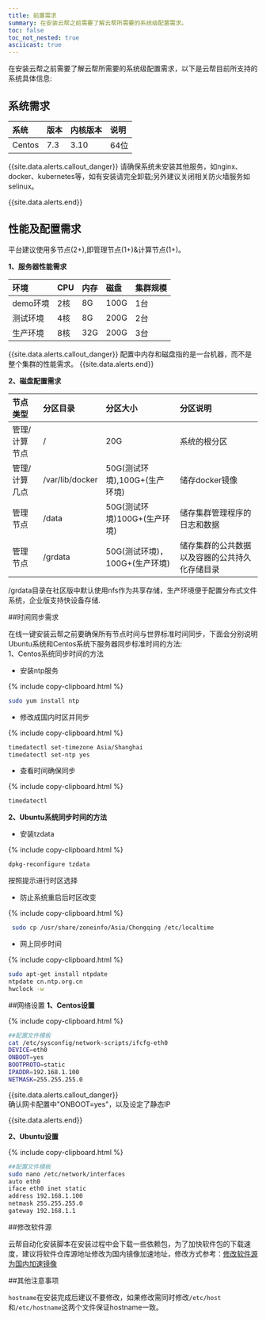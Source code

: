 ```yaml
---
title: 前置需求
summary: 在安装云帮之前需要了解云帮所需要的系统级配置需求。
toc: false
toc_not_nested: true
asciicast: true
---
```


<div id="toc"></div>

在安装云帮之前需要了解云帮所需要的系统级配置需求，以下是云帮目前所支持的系统具体信息:

## 系统需求
|系统	 |版本	 |	内核版本	|说明|
|:---|:---|:------|:---|
|Centos| 7.3	  |	3.10	|64位		|


{{site.data.alerts.callout_danger}}
请确保系统未安装其他服务，如nginx、docker、kubernetes等，如有安装请完全卸载;另外建议关闭相关防火墙服务如selinux。

<!--后面也会陆续支持Debian9/Ubuntu16.04系统。 -->
{{site.data.alerts.end}}

## 性能及配置需求
平台建议使用多节点(2+),即管理节点(1+)&计算节点(1+)。

**1、服务器性能需求**

|环境|CPU|内存|磁盘|集群规模|
|:---|:---|:---|:---|:---|
|demo环境|2核|8G|100G|1台|
|测试环境|4核|8G|200G|2台|
|生产环境|8核|32G|200G|3台|
{{site.data.alerts.callout_danger}}
配置中内存和磁盘指的是一台机器，而不是整个集群的性能需求。
{{site.data.alerts.end}}

**2、磁盘配置需求**

|节点类型|分区目录|分区大小|分区说明|
|:---|:---|:---|:---|
|管理/计算节点|/|20G|系统的根分区|
|管理/计算几点|/var/lib/docker|50G(测试环境),100G+(生产环境)|储存docker镜像|
|管理节点|/data|50G(测试环境)100G+(生产环境)|储存集群管理程序的日志和数据|
|管理节点|/grdata|50G(测试环境)，100G+(生产环境)|储存集群的公共数据以及容器的公共持久化存储目录|
/grdata目录在社区版中默认使用nfs作为共享存储，生产环境便于配置分布式文件系统，企业版支持快设备存储.

##时间同步需求
			
在线一键安装云帮之前要确保所有节点时间与世界标准时间同步，下面会分别说明Ubuntu系统和Centos系统下服务器同步标准时间的方法:		
1、Centos系统同步时间的方法	
- 安装ntp服务

{% include copy-clipboard.html %}	
```bash
sudo yum install ntp
```

- 修改成国内时区并同步

{% include copy-clipboard.html %}
```bash
timedatectl set-timezone Asia/Shanghai
timedatectl set-ntp yes
```
		
- 查看时间确保同步

{% include copy-clipboard.html %}
```bash
timedatectl
```

**2、Ubuntu系统同步时间的方法**

- 安装tzdata

{% include copy-clipboard.html %}
```bash
dpkg-reconfigure tzdata
```

按照提示进行时区选择

- 防止系统重启后时区改变

{% include copy-clipboard.html %}
 ```bash
  sudo cp /usr/share/zoneinfo/Asia/Chongqing /etc/localtime
  ```

- 网上同步时间

{% include copy-clipboard.html %}
  ```bash
  sudo apt-get install ntpdate
  ntpdate cn.ntp.org.cn
  hwclock -w
  ```
  
##网络设置
**1、Centos设置**


{% include copy-clipboard.html %}
 ```bash
##配置文件模板
cat /etc/sysconfig/network-scripts/ifcfg-eth0
DEVICE=eth0
ONBOOT=yes
BOOTPROTO=static
IPADDR=192.168.1.100
NETMASK=255.255.255.0
 ```
 
 {{site.data.alerts.callout_danger}}		
确认网卡配置中"ONBOOT=yes"，以及设定了静态IP

{{site.data.alerts.end}}

**2、Ubuntu设置**
			
{% include copy-clipboard.html %}
```bash
##配置文件模板
sudo nano /etc/network/interfaces
auto eth0
iface eth0 inet static
address 192.168.1.100
netmask 255.255.255.0
gateway 192.168.1.1
```

##修改软件源


云帮自动化安装脚本在安装过程中会下载一些依赖包，为了加快软件包的下载速度，建议将软件仓库源地址修改为国内镜像加速地址，修改方式参考：[修改软件源为国内加速镜像](https://t.goodrain.com/t/topic/236#theory2)
   
##其他注意事项


`hostname`在安装完成后建议不要修改，如果修改需同时修改`/etc/host`和`/etc/hostname`这两个文件保证hostname一致。